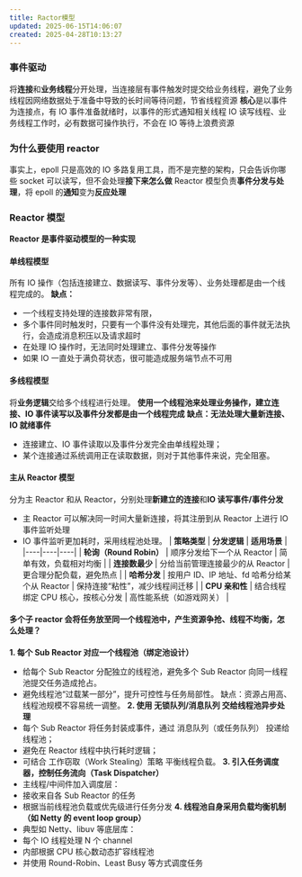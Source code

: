 ```yaml
---
title: Ractor模型
updated: 2025-06-15T14:06:07
created: 2025-04-28T10:13:27
---
```


### 事件驱动

将**连接**和**业务线程**分开处理，当连接层有事件触发时提交给业务线程，避免了业务线程因网络数据处于准备中导致的长时间等待问题，节省线程资源
**核心**是以事件为连接点，有 IO 事件准备就绪时，以事件的形式通知相关线程
IO 读写线程、业务线程工作时，必有数据可操作执行，不会在 IO 等待上浪费资源

### 为什么要使用 reactor

事实上，epoll 只是高效的 IO 多路复用工具，而不是完整的架构，只会告诉你哪些 socket 可以读写，但不会处理**接下来怎么做**
Reactor 模型负责**事件分发与处理**，将 epoll 的**通知**变为**反应处理**

### Reactor 模型

**Reactor 是事件驱动模型的一种实现**

#### 单线程模型

所有 IO 操作（包括连接建立、数据读写、事件分发等）、业务处理都是由一个线程完成的。
**缺点：**

- 一个线程支持处理的连接数非常有限，
- 多个事件同时触发时，只要有一个事件没有处理完，其他后面的事件就无法执行，会造成消息积压以及请求超时
- 在处理 IO 操作时，无法同时处理建立、事件分发等操作
- 如果 IO 一直处于满负荷状态，很可能造成服务端节点不可用

#### 多线程模型

将**业务逻辑**交给多个线程进行处理。
**使用一个线程池来处理业务操作，建立连接、IO 事件读写以及事件分发都是由一个线程完成**
**缺点：无法处理大量新连接、IO 就绪事件**

- 连接建立、IO 事件读取以及事件分发完全由单线程处理；
- 某个连接通过系统调用正在读取数据，则对于其他事件来说，完全阻塞。

#### 主从 Reactor 模型

分为主 Reactor 和从 Reactor，分别处理**新建立的连接**和**IO 读写事件/事件分发**

- 主 Reactor 可以解决同一时间大量新连接，将其注册到从 Reactor 上进行 IO 事件监听处理
- IO 事件监听更加耗时，采用线程池处理。
  | **策略类型** | **分发逻辑** | **适用场景** |
  |----|----|----|
  | **轮询（Round Robin）** | 顺序分发给下一个从 Reactor | 简单有效，负载相对均衡 |
  | **连接数最少** | 分给当前管理连接最少的从 Reactor | 更合理分配负载，避免热点 |
  | **哈希分发** | 按用户 ID、IP 地址、fd 哈希分给某个从 Reactor | 保持连接“粘性”，减少线程间迁移 |
  | **CPU 亲和性** | 结合线程绑定 CPU 核心，按核心分发 | 高性能系统（如游戏网关） |

#### 多个子 reactor 会将任务放至同一个线程池中，产生资源争抢、线程不均衡，怎么处理？

**1. 每个 Sub Reactor 对应一个线程池（绑定池设计）**

- 给每个 Sub Reactor 分配独立的线程池，避免多个 Sub Reactor 向同一线程池提交任务造成抢占。
- 避免线程池“过载某一部分”，提升可控性与任务局部性。
  缺点：资源占用高、线程池规模不容易统一调整。
  **2. 使用 无锁队列/消息队列 交给线程池异步处理**
- 每个 Sub Reactor 将任务封装成事件，通过 消息队列（或任务队列） 投递给线程池；
- 避免在 Reactor 线程中执行耗时逻辑；
- 可结合 工作窃取（Work Stealing）策略 平衡线程负载。
  **3. 引入任务调度器，控制任务流向（Task Dispatcher）**
- 主线程/中间件加入调度层：
- 接收来自各 Sub Reactor 的任务
- 根据当前线程池负载或优先级进行任务分发
  **4. 线程池自身采用负载均衡机制（如 Netty 的 event loop group）**
- 典型如 Netty、libuv 等底层库：
- 每个 IO 线程处理 N 个 channel
- 内部根据 CPU 核心数动态扩容线程池
- 并使用 Round-Robin、Least Busy 等方式调度任务
